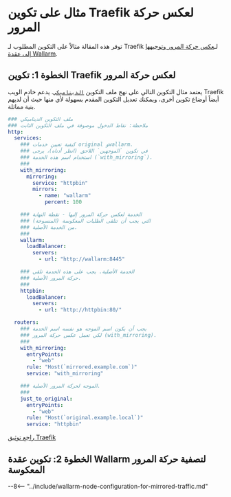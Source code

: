 # مثال على تكوين Traefik لعكس حركة المرور

توفر هذه المقالة مثالاً على التكوين المطلوب لـ Traefik لـ[عكس حركة المرور وتوجيهها إلى عقدة Wallarm](overview.md).

## الخطوة 1: تكوين Traefik لعكس حركة المرور

يعتمد مثال التكوين التالي على نهج ملف التكوين [`الديناميكي`](https://doc.traefik.io/traefik/reference/dynamic-configuration/file/). يدعم خادم الويب Traefik أيضاً أوضاع تكوين أخرى، ويمكنك تعديل التكوين المقدم بسهولة لأي منها حيث أن لديهم بنية مماثلة.

```yaml
### ملف التكوين الديناميكي
### ملاحظة: نقاط الدخول موصوفة في ملف التكوين الثابت
http:
  services:
    ### كيفية تعيين خدمات original وwallarm.
    ### في تكوين `الموجهين` اللاحق (انظر أدناه)، يرجى
    ### استخدام اسم هذه الخدمة (`with_mirroring`).
    ###
    with_mirroring:
      mirroring:
        service: "httpbin"
        mirrors:
          - name: "wallarm"
            percent: 100

    ### الخدمة لعكس حركة المرور إليها - نقطة النهاية
    ### التي يجب أن تتلقى الطلبات المعكوسة (المنسوخة)
    ### من الخدمة الأصلية.
    ###
    wallarm:
      loadBalancer:
        servers:
          - url: "http://wallarm:8445"

    ### الخدمة الأصلية. يجب على هذه الخدمة تلقي
    ### حركة المرور الأصلية.
    ###
    httpbin:
      loadBalancer:
        servers:
          - url: "http://httpbin:80/"

  routers:
    ### يجب أن يكون اسم الموجه هو نفسه اسم الخدمة
    ### لكي تعمل عكس حركة المرور (with_mirroring).
    ###
    with_mirroring:
      entryPoints:
        - "web"
      rule: "Host(`mirrored.example.com`)"
      service: "with_mirroring"

    ### الموجه لحركة المرور الأصلية.
    ###
    just_to_original:
      entryPoints:
        - "web"
      rule: "Host(`original.example.local`)"
      service: "httpbin"
```

[راجع توثيق Traefik](https://doc.traefik.io/traefik/routing/services/#mirroring-service)

## الخطوة 2: تكوين عقدة Wallarm لتصفية حركة المرور المعكوسة

--8<-- "../include/wallarm-node-configuration-for-mirrored-traffic.md"